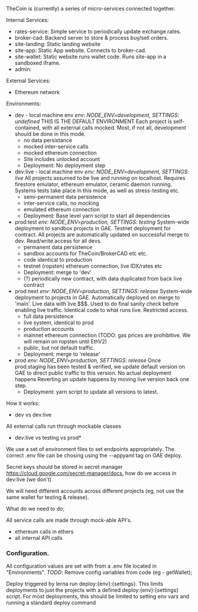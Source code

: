 TheCoin is (currently) a series of micro-services connected together.

Internal Services:

 - rates-service: Simple service to periodically update exchange rates.
 - broker-cad: Backend server to store & process buy/sell orders.
 - site-landing: Static landing website
 - site-app: Static App website.  Connects to broker-cad.
 - site-wallet: Static website runs wallet code. Runs site-app in a sandboxed iframe.
 - admin:

External Services:
 - Ethereum network

Environments:

 - dev - local machine env
    *env: NODE_ENV=development, SETTINGS: undefined*
    THIS IS THE DEFAULT ENVIRONMENT
    Each project is self-contained, with all external calls mocked.
    Most, if not all, development should be done in this mode.
    * no data persistance
    * mocked inter-service calls
    * mocked ethereum connection
    * Site includes unlocked account
    * Deployment: No deployment step
 - dev:live - local machine env
    *env: NODE_ENV=development, SETTINGS: live*
    All projects assumed to be live and running on localhost.  Requires
    firestore emulator, ethereum emulator, ceramic daemon running.
    Systems tests take place in this mode, as well as stress-testing etc.
    * semi-permanent data persistence
    * inter-service calls, no mocking
    * emulated ethereum connection
    * Deployment: Base level yarn script to start all dependencies
 - prod:test
    *env: NODE_ENV=production, SETTINGS: testing*
    System-wide deployment to sandbox projects in GAE.
    Testnet deployment for contract.  All projects are
    automatically updated on successful merge to dev.  Read/write access
    for all devs.
    * permanent data persistence
    * sandbox accounts for TheCoin/BrokerCAD etc etc.
    * code identical to production
    * testnet (ropsten) ethereum connection, live IDX/rates etc
    * Deployment: merge to 'dev'
    * (?) periodically new contract, with data duplicated from back live contract
 - prod:next
    *env: NODE_ENV=production, SETTINGS: release*
    System-wide deployment to projects in GAE.  Automatically
    deployed on merge to 'main'.  Live data with live $$$.
    Used to do final sanity check before enabling live traffic.
    Identical code to what runs live.  Restricted access.
    * full data persistence
    * live system, identical to prod
    * production accounts
    * mainnet ethereum connection (TODO: gas prices are prohibitive.  We will remain on ropsten until EthV2)
    * public, but not default traffic.
    * Deployment: merge to 'release'
 - prod
    *env: NODE_ENV=production, SETTINGS: release*
    Once prod:staging has been tested & verified, we update default version
    on GAE to direct public traffic to this version.  No actual deployment happens
    Reverting an update happens by moving live version back one step.
    * Deployment: yarn script to update all versions to latest.

How it works:

- dev vs dev:live

All external calls run through mockable classes

- dev:live vs testing vs prod*

We use a set of environment files to set endpoints appropriately.  The correct .env file can be
chosing using the --appyaml tag on GAE deploy.

Secret keys should be stored in secret manager
https://cloud.google.com/secret-manager/docs,
how do we access in dev:live (we don't)

We will need different accounts across different projects (eg, not use the same
wallet for testing & release).

What do we need to do;

All service calls are made through mock-able API's.
 - ethereum calls in ethers
 - all internal API calls

### Configuration.

All configuration values are set with from a .env file located in "Environments".
*TODO*: Remove config variables from code (eg - getWallet);

Deploy triggered by lerna run deploy:{env}:{settings}.  This limits deployments to
just the projects with a defined deploy:{env}:{settings} script.  For most deployments,
this should be limited to setting env vars and running a standard deploy command


